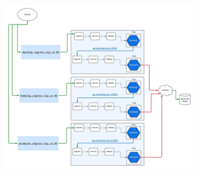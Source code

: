 ![Texto Alternativo](https://github.com/ClauHenrique/kubernets-ingress/blob/main/Diagrama%20em%20branco.jpeg)

